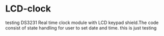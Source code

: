 # LCD-clock
testing DS3231 Real time clock module with LCD keypad shield.The code consist of state handling for user to set date and time.
this is just testing
